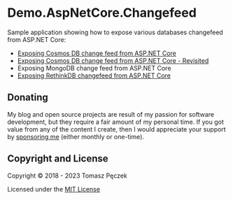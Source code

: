# Demo.AspNetCore.Changefeed

Sample application showing how to expose various databases changefeed from ASP.NET Core:

- [Exposing Cosmos DB change feed from ASP.NET Core](https://www.tpeczek.com/2018/08/exposing-cosmos-db-change-feed-from.html)
- [Exposing Cosmos DB change feed from ASP.NET Core - Revisited](https://www.tpeczek.com/2020/01/exposing-cosmos-db-change-feed-from.html)
- Exposing MongoDB change feed from ASP.NET Core
- [Exposing RethinkDB changefeed from ASP.NET Core](https://www.tpeczek.com/2018/05/exposing-rethinkdb-changefeed-from.html)

## Donating

My blog and open source projects are result of my passion for software development, but they require a fair amount of my personal time. If you got value from any of the content I create, then I would appreciate your support by [sponsoring me](https://github.com/sponsors/tpeczek) (either monthly or one-time).

## Copyright and License

Copyright © 2018 - 2023 Tomasz Pęczek

Licensed under the [MIT License](https://github.com/tpeczek/Demo.AspNetCore.Changefeed/blob/master/LICENSE.md)